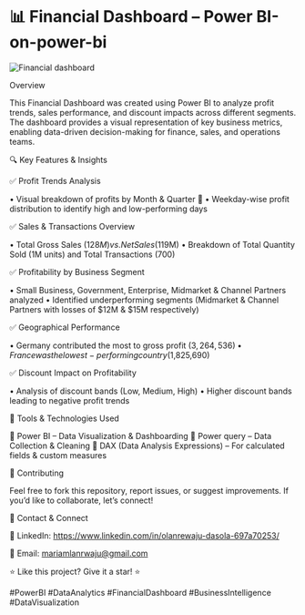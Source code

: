 # 📊 Financial Dashboard – Power BI-on-power-bi



![Financial dashboard](https://github.com/user-attachments/assets/05e52354-6991-4124-b98c-fdabff6ccf46)



Overview

This Financial Dashboard was created using Power BI to analyze profit trends, sales performance, and discount impacts across different segments. The dashboard provides a visual representation of key business metrics, enabling data-driven decision-making for finance, sales, and operations teams.

🔍 Key Features & Insights

✅ Profit Trends Analysis

 • Visual breakdown of profits by Month & Quarter 📅
 • Weekday-wise profit distribution to identify high and low-performing days

✅ Sales & Transactions Overview

 • Total Gross Sales ($128M) vs. Net Sales ($119M)
 • Breakdown of Total Quantity Sold (1M units) and Total Transactions (700)

✅ Profitability by Business Segment

 • Small Business, Government, Enterprise, Midmarket & Channel Partners analyzed
 • Identified underperforming segments (Midmarket & Channel Partners with losses of $12M & $15M respectively)

✅ Geographical Performance

 • Germany contributed the most to gross profit ($3,264,536)
 • France was the lowest-performing country ($1,825,690)

✅ Discount Impact on Profitability

 • Analysis of discount bands (Low, Medium, High)
 • Higher discount bands leading to negative profit trends

📌 Tools & Technologies Used

🔹 Power BI – Data Visualization & Dashboarding
🔹 Power query – Data Collection & Cleaning
🔹 DAX (Data Analysis Expressions) – For calculated fields & custom measures



👥 Contributing

Feel free to fork this repository, report issues, or suggest improvements. If you’d like to collaborate, let’s connect!

📧 Contact & Connect

🔗 LinkedIn: https://www.linkedin.com/in/olanrewaju-dasola-697a70253/

📩 Email: mariamlanrwaju@gmail.com

⭐ Like this project? Give it a star! ⭐

#PowerBI #DataAnalytics #FinancialDashboard #BusinessIntelligence #DataVisualization
